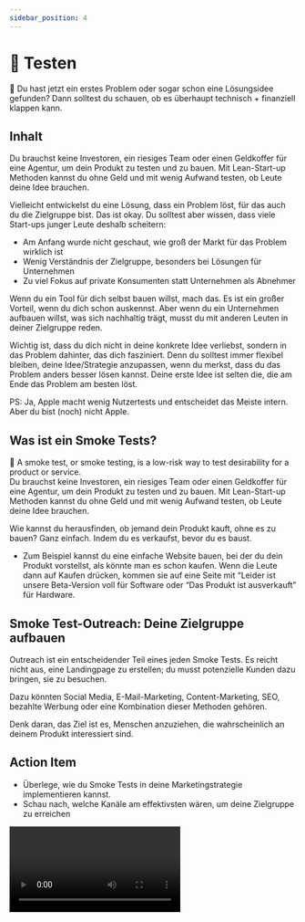 ```yaml
---
sidebar_position: 4
---
```


# 🧪 Testen


<Callout>
  📍 Du hast jetzt ein erstes Problem oder sogar schon eine Lösungsidee gefunden? Dann solltest du schauen, ob es überhaupt technisch + finanziell klappen kann.
</Callout>

## Inhalt
Du brauchst keine Investoren, ein riesiges Team oder einen Geldkoffer für eine Agentur, um dein Produkt zu testen und zu bauen. Mit Lean-Start-up Methoden kannst du ohne Geld und mit wenig Aufwand testen, ob Leute deine Idee brauchen.

Vielleicht entwickelst du eine Lösung, dass ein Problem löst, für das auch du die Zielgruppe bist. Das ist okay. Du solltest aber wissen, dass viele Start-ups junger Leute deshalb scheitern:

- Am Anfang wurde nicht geschaut, wie groß der Markt für das Problem wirklich ist
- Wenig Verständnis der Zielgruppe, besonders bei Lösungen für Unternehmen
- Zu viel Fokus auf private Konsumenten statt Unternehmen als Abnehmer

Wenn du ein Tool für dich selbst bauen willst, mach das. Es ist ein großer Vorteil, wenn du dich schon auskennst. Aber wenn du ein Unternehmen aufbauen willst, was sich nachhaltig trägt, musst du mit anderen Leuten in deiner Zielgruppe reden.

Wichtig ist, dass du dich nicht in deine konkrete Idee verliebst, sondern in das Problem dahinter, das dich fasziniert. Denn du solltest immer flexibel bleiben, deine Idee/Strategie anzupassen, wenn du merkst, dass du das Problem anders besser lösen kannst. Deine erste Idee ist selten die, die am Ende das Problem am besten löst.

PS: Ja, Apple macht wenig Nutzertests und entscheidet das Meiste intern. Aber du bist (noch) nicht Apple.

## Was ist ein Smoke Tests?

<Callout>
📍 A smoke test, or smoke testing, is a low-risk way to test desirability for a product or service.

</Callout>

<aside>
Du brauchst keine Investoren, ein riesiges Team oder einen Geldkoffer für eine Agentur, um dein Produkt zu testen und zu bauen. Mit Lean-Start-up Methoden kannst du ohne Geld und mit wenig Aufwand testen, ob Leute deine Idee brauchen.

</aside>

Wie kannst du herausfinden, ob jemand dein Produkt kauft, ohne es zu bauen? Ganz einfach. Indem du es verkaufst, bevor du es baust.

- Zum Beispiel kannst du eine einfache Website bauen, bei der du dein Produkt vorstellst, als könnte man es schon kaufen. Wenn die Leute dann auf Kaufen drücken, kommen sie auf eine Seite mit “Leider ist unsere Beta-Version voll für Software oder “Das Produkt ist ausverkauft” für Hardware.


## Smoke Test-Outreach: Deine Zielgruppe aufbauen

Outreach ist ein entscheidender Teil eines jeden Smoke Tests. Es reicht nicht aus, eine Landingpage zu erstellen; du musst potenzielle Kunden dazu bringen, sie zu besuchen. 

Dazu könnten Social Media, E-Mail-Marketing, Content-Marketing, SEO, bezahlte Werbung oder eine Kombination dieser Methoden gehören. 

Denk daran, das Ziel ist es, Menschen anzuziehen, die wahrscheinlich an deinem Produkt interessiert sind.

## Action Item

- Überlege, wie du Smoke Tests in deine Marketingstrategie implementieren kannst.
- Schau nach, welche Kanäle am effektivsten wären, um deine Zielgruppe zu erreichen

<Video sourceId="SLvDvNL9OIU" />


## Deep Dive

<Grid>
  <Video sourceId="pMIPHHd6k1A" />
  <Video sourceId="RSaIOCHbuYw" />
  <Video sourceId="C27RVio2rOs" />
  <Video sourceId="H6uiJxNtXB0" />
</Grid>
